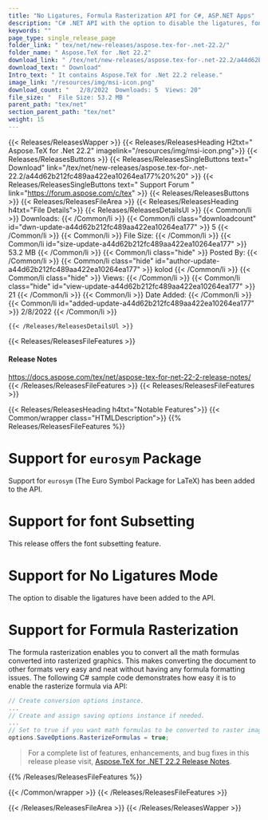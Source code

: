 ```yaml
---
title: "No Ligatures, Formula Rasterization API for C#, ASP.NET Apps"
description: "C# .NET API with the option to disable the ligatures, font subsetting feature, formula rasterization, support for 'eurosym' (Euro Symbol Package for LaTeX)."
keywords: ""
page_type: single_release_page
folder_link: " tex/net/new-releases/aspose.tex-for-.net-22.2/"
folder_name: " Aspose.TeX for .Net 22.2"
download_link: " /tex/net/new-releases/aspose.tex-for-.net-22.2/a44d62b212fc489aa422ea10264ea177"
download_text: " Download"
Intro_text: " It contains Aspose.TeX for .Net 22.2 release."
image_link: "/resources/img/msi-icon.png"
download_count: "   2/8/2022  Downloads: 5  Views: 20"
file_size: "  File Size: 53.2 MB "
parent_path: "tex/net"
section_parent_path: "tex/net"
weight: 15
---
```


{{< Releases/ReleasesWapper >}}
{{< Releases/ReleasesHeading H2txt=" Aspose.TeX for .Net 22.2" imagelink="/resources/img/msi-icon.png">}}
{{< Releases/ReleasesButtons >}}
{{< Releases/ReleasesSingleButtons text=" Download" link="/tex/net/new-releases/aspose.tex-for-.net-22.2/a44d62b212fc489aa422ea10264ea177%20%20" >}}
{{< Releases/ReleasesSingleButtons text=" Support Forum " link="https://forum.aspose.com/c/tex" >}}
{{< Releases/ReleasesButtons >}}
{{< Releases/ReleasesFileArea >}}
{{< Releases/ReleasesHeading h4txt="File Details">}}
{{< Releases/ReleasesDetailsUl >}}
{{< Common/li  >}} Downloads: {{< /Common/li >}}
{{< Common/li class="downloadcount" id="dwn-update-a44d62b212fc489aa422ea10264ea177" >}} 5 {{< /Common/li >}}
{{< Common/li  >}} File Size: {{< /Common/li >}}
{{< Common/li id="size-update-a44d62b212fc489aa422ea10264ea177" >}} 53.2 MB {{< /Common/li >}}
{{< Common/li  class="hide" >}} Posted By: {{< /Common/li >}}
{{< Common/li class="hide" id="author-update-a44d62b212fc489aa422ea10264ea177" >}} kolod {{< /Common/li >}}
{{< Common/li class="hide"  >}} Views: {{< /Common/li >}}
{{< Common/li class="hide" id="view-update-a44d62b212fc489aa422ea10264ea177" >}} 21 {{< /Common/li >}}
{{< Common/li  >}} Date Added: {{< /Common/li >}}
{{< Common/li id="added-update-a44d62b212fc489aa422ea10264ea177" >}} 2/8/2022 {{< /Common/li >}}

    {{< /Releases/ReleasesDetailsUl >}}

{{< Releases/ReleasesFileFeatures >}}
<h4>Release Notes</h4><div><a href="https://docs.aspose.com/tex/net/aspose-tex-for-net-22-2-release-notes/">https://docs.aspose.com/tex/net/aspose-tex-for-net-22-2-release-notes/</a></div>
{{< /Releases/ReleasesFileFeatures >}}
{{< Releases/ReleasesFileFeatures >}}

{{< Releases/ReleasesHeading h4txt="Notable Features">}}
{{< Common/wrapper class="HTMLDescription">}}
{{% Releases/ReleasesFileFeatures %}}

# Support for `eurosym` Package

Support for `eurosym` (The Euro Symbol Package for LaTeX) has been added to the API.

# Support for font Subsetting

This release offers the font subsetting feature.

# Support for No Ligatures Mode

The option to disable the ligatures have been added to the API.

# Support for Formula Rasterization

The formula rasterization enables you to convert all the math formulas converted into rasterized graphics. This makes converting the document to other formats very easy and neat without having any formula formatting issues. The following C# sample code demonstrates how easy it is to enable the rasterize formula via API:

```csharp
// Create conversion options instance.
...
// Create and assign saving options instance if needed.
...
// Set to true if you want math formulas to be converted to raster images.
options.SaveOptions.RasterizeFormulas = true;
```

> For a complete list of features, enhancements, and bug fixes in this release please visit, [Aspose.TeX for .NET 22.2 Release Notes](https://docs.aspose.com/tex/net/aspose-tex-for-net-22-2-release-notes/).

{{% /Releases/ReleasesFileFeatures %}}

{{< /Common/wrapper >}}
{{< /Releases/ReleasesFileFeatures >}}

{{< /Releases/ReleasesFileArea >}}
{{< /Releases/ReleasesWapper >}}

